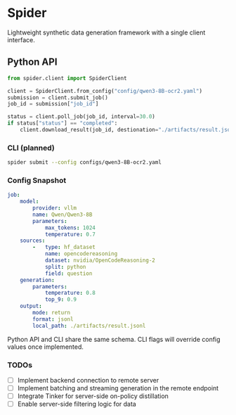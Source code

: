 # Spider

Lightweight synthetic data generation framework with a single client interface.

## Python API

```python
from spider.client import SpiderClient

client = SpiderClient.from_config("config/qwen3-8B-ocr2.yaml")
submission = client.submit_job()
job_id = submission["job_id"]

status = client.poll_job(job_id, interval=30.0)
if status["status"] == "completed":
    client.download_result(job_id, destionation="./artifacts/result.jsonl")
```

### CLI (planned)

```bash
spider submit --config configs/qwen3-8B-ocr2.yaml
```

### Config Snapshot

```yaml
job:
    model:
        provider: vllm
        name: Qwen/Qwen3-8B
        parameters:
            max_tokens: 1024
            temperature: 0.7
    sources:
        -   type: hf_dataset
            name: opencodereasoning
            dataset: nvidia/OpenCodeReasoning-2
            split: python
            field: question
    generation:
        parameters:
            temperature: 0.8
            top_9: 0.9
    output:
        mode: return
        format: jsonl
        local_path: ./artifacts/result.jsonl
```

Python API and CLI share the same schema. CLI flags will override config values once implemented.

### TODOs

- [ ] Implement backend connection to remote server
- [ ] Implement batching and streaming generation in the remote endpoint
- [ ] Integrate Tinker for server-side on-policy distillation 
- [ ] Enable server-side filtering logic for data